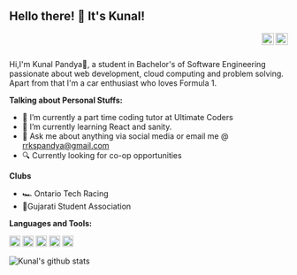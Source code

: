 
<span>
<h2>Hello there! 👋 It's Kunal!</h2>
 
<a href="https://www.linkedin.com/in/kunal-pandya-17a5421b3/">
<img align="right" alt="Kunal Pandya" width="22px" src="https://cdn.jsdelivr.net/npm/simple-icons@v3/icons/linkedin.svg" />
</a>
<a href="https://www.instagram.com/_kunal.02/">
<img align="right" alt="Kunal Pandya" width="22px" src="https://cdn.jsdelivr.net/npm/simple-icons@v3/icons/instagram.svg" />
</a>
</span>
<br />



<br />
 
Hi,I'm Kunal Pandya🙌, a student in Bachelor's of Software Engineering passionate about web development, cloud computing and problem solving. Apart from that I'm a car enthusiast who loves Formula 1.

 
 
**Talking about Personal Stuffs:**
 
- 🔭 I’m currently a part time coding tutor at Ultimate Coders
- 🌱 I’m currently learning React and sanity.
- 💬 Ask me about anything via social media or email me @ rrkspandya@gmail.com
- 🔍 Currently looking for co-op opportunities
 
 
 
**Clubs**
- 🏎️ Ontario Tech Racing
- 🙏Gujarati Student Association
 
**Languages and Tools:**
 
 
<code><img height="20" src="https://upload.wikimedia.org/wikipedia/commons/thumb/c/c3/Python-logo-notext.svg/1869px-Python-logo-notext.svg.png"></code>
<code><img height="20" src="https://learn.microsoft.com/en-us/windows/images/c-logo.png"></code>
<code><img height="20" src="https://e7.pngegg.com/pngimages/1018/16/png-clipart-mysql-workbench-database-mysql-cluster-others-text-logo.png"></code>
<code><img height="20" src="https://e7.pngegg.com/pngimages/713/558/png-clipart-computer-icons-pro-git-github-logo-text-logo-thumbnail.png"></code>
<code><img height="20" src="https://www.angleritech.com/wp-content/uploads/2020/10/reactjs-web-development-company.png"></code>
 
![Kunal's github stats](https://github-readme-stats.vercel.app/api?username=kunalpanda&show_icons=true&hide_border=true)

